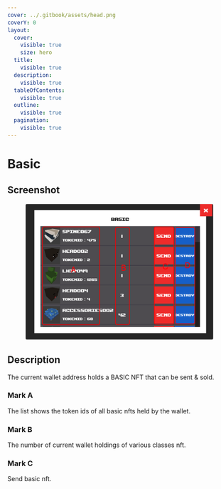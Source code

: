 ```yaml
---
cover: ../.gitbook/assets/head.png
coverY: 0
layout:
  cover:
    visible: true
    size: hero
  title:
    visible: true
  description:
    visible: true
  tableOfContents:
    visible: true
  outline:
    visible: true
  pagination:
    visible: true
---
```


# Basic

## Screenshot

<figure><img src="../.gitbook/assets/newBasic.png" alt=""><figcaption></figcaption></figure>

## Description

The current wallet address holds a BASIC NFT that can be sent & sold.

### Mark A

The list shows the token ids of all basic nfts held by the wallet.

### Mark B

The number of current wallet holdings of various classes nft.

### Mark C

Send basic nft.

